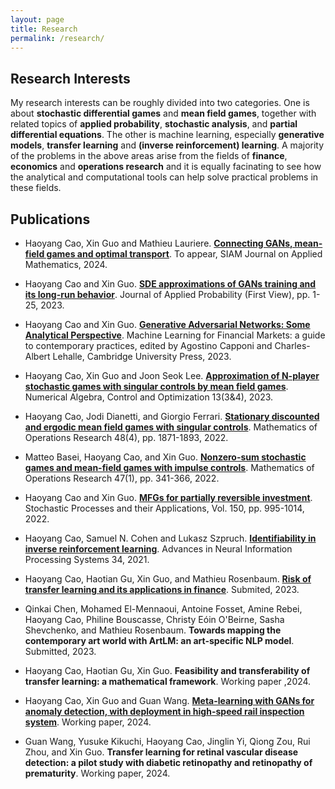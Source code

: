 ```yaml
---
layout: page
title: Research
permalink: /research/
---
```

## Research Interests

My research interests can be roughly divided into two categories. One is about **stochastic differential games** and **mean field games**, together with related topics of **applied probability**, **stochastic analysis**, and **partial differential equations**. The other is machine learning, especially **generative models**, **transfer learning** and **(inverse reinforcement) learning**. A majority of the problems in the above areas arise from the fields of **finance**, **economics** and **operations research** and it is equally facinating to see how the analytical and computational tools can help solve practical problems in these fields.

## Publications

- Haoyang Cao, Xin Guo and Mathieu Lauriere. **[Connecting GANs, mean-field games and optimal transport](https://arxiv.org/abs/2002.04112)**. To appear, SIAM Journal on Applied Mathematics, 2024.

- Haoyang Cao and Xin Guo. **[SDE approximations of GANs training and its long-run behavior](https://arxiv.org/pdf/2006.02047)**. Journal of Applied Probability (First View), pp. 1-25, 2023.

- Haoyang Cao and Xin Guo. **[Generative Adversarial Networks: Some Analytical Perspective](https://arxiv.org/abs/2104.12210)**. Machine Learning for Financial Markets: a guide to contemporary practices, edited by Agostino Capponi and Charles-Albert Lehalle, Cambridge University Press, 2023.

- Haoyang Cao, Xin Guo and Joon Seok Lee. **[Approximation of N-player stochastic games with singular controls by mean field games](https://www.aimsciences.org/article/doi/10.3934/naco.2023001)**. Numerical Algebra, Control and Optimization 13(3&4), 2023.

- Haoyang Cao, Jodi Dianetti, and Giorgio Ferrari. **[Stationary discounted and ergodic mean field games with singular controls](https://pubsonline.informs.org/doi/abs/10.1287/moor.2022.1323)**. Mathematics of Operations Research 48(4), pp. 1871-1893, 2022.

- Matteo Basei, Haoyang Cao, and Xin Guo. **[Nonzero-sum stochastic games and mean-field games with impulse controls](https://pubsonline.informs.org/doi/abs/10.1287/moor.2021.1131)**. Mathematics of Operations Research 47(1), pp. 341-366, 2022.

- Haoyang Cao and Xin Guo. **[MFGs for partially reversible investment](https://www.sciencedirect.com/science/article/abs/pii/S0304414920303665)**. Stochastic Processes and their Applications, Vol. 150, pp. 995-1014, 2022.

- Haoyang Cao, Samuel N. Cohen and Lukasz Szpruch. **[Identifiability in inverse reinforcement learning](https://proceedings.neurips.cc/paper/2021/hash/671f0311e2754fcdd37f70a8550379bc-Abstract.html)**. Advances in Neural Information Processing Systems 34, 2021.

- Haoyang Cao, Haotian Gu, Xin Guo, and Mathieu Rosenbaum. **[Risk of transfer learning and its applications in finance](https://papers.ssrn.com/sol3/papers.cfm?abstract_id=4624427)**. Submited, 2023.

- Qinkai Chen, Mohamed El-Mennaoui, Antoine Fosset, Amine Rebei, Haoyang Cao, Philine Bouscasse, Christy Eóin O'Beirne, Sasha Shevchenko, and Mathieu Rosenbaum. **Towards mapping the contemporary art world with ArtLM: an art-specific NLP model**. Submitted, 2023.

- Haoyang Cao, Haotian Gu, Xin Guo. **Feasibility and transferability of transfer learning: a mathematical framework**. Working paper ,2024.

- Haoyang Cao, Xin Guo and Guan Wang. **[Meta-learning with GANs for anomaly detection, with deployment in high-speed rail inspection system](https://arxiv.org/pdf/2202.05795)**. Working paper, 2024.

- Guan Wang, Yusuke Kikuchi, Haoyang Cao, Jinglin Yi, Qiong Zou, Rui Zhou, and Xin Guo. **Transfer learning for retinal vascular disease detection: a pilot study with diabetic retinopathy and retinopathy of prematurity**. Working paper, 2024.
